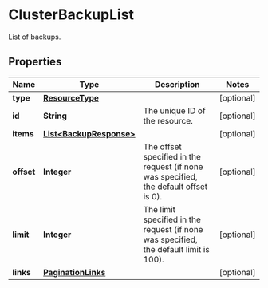 

# ClusterBackupList

List of backups.
## Properties

| Name | Type | Description | Notes |
| ------------ | ------------- | ------------- | ------------- |
| **type** | [**ResourceType**](ResourceType.md) |  |  [optional] |
| **id** | **String** | The unique ID of the resource. |  [optional] |
| **items** | [**List&lt;BackupResponse&gt;**](BackupResponse.md) |  |  [optional] |
| **offset** | **Integer** | The offset specified in the request (if none was specified, the default offset is 0).  |  [optional] |
| **limit** | **Integer** | The limit specified in the request (if none was specified, the default limit is 100).  |  [optional] |
| **links** | [**PaginationLinks**](PaginationLinks.md) |  |  [optional] |


